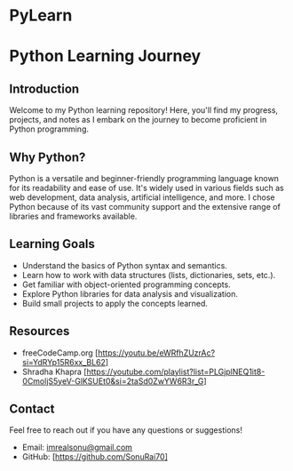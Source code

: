 # PyLearn
# Python Learning Journey

## Introduction
Welcome to my Python learning repository! Here, you'll find my progress, projects, and notes as I embark on the journey to become proficient in Python programming.

## Why Python?
Python is a versatile and beginner-friendly programming language known for its readability and ease of use. It's widely used in various fields such as web development, data analysis, artificial intelligence, and more. I chose Python because of its vast community support and the extensive range of libraries and frameworks available.

## Learning Goals
- Understand the basics of Python syntax and semantics.
- Learn how to work with data structures (lists, dictionaries, sets, etc.).
- Get familiar with object-oriented programming concepts.
- Explore Python libraries for data analysis and visualization.
- Build small projects to apply the concepts learned.


## Resources
- freeCodeCamp.org [https://youtu.be/eWRfhZUzrAc?si=YdRYp15R6xx_BL62]
- Shradha Khapra [https://youtube.com/playlist?list=PLGjplNEQ1it8-0CmoljS5yeV-GlKSUEt0&si=2taSd0ZwYW6R3r_G]

## Contact
Feel free to reach out if you have any questions or suggestions!
- Email: imrealsonu@gmail.com
- GitHub: [https://github.com/SonuRai70]

